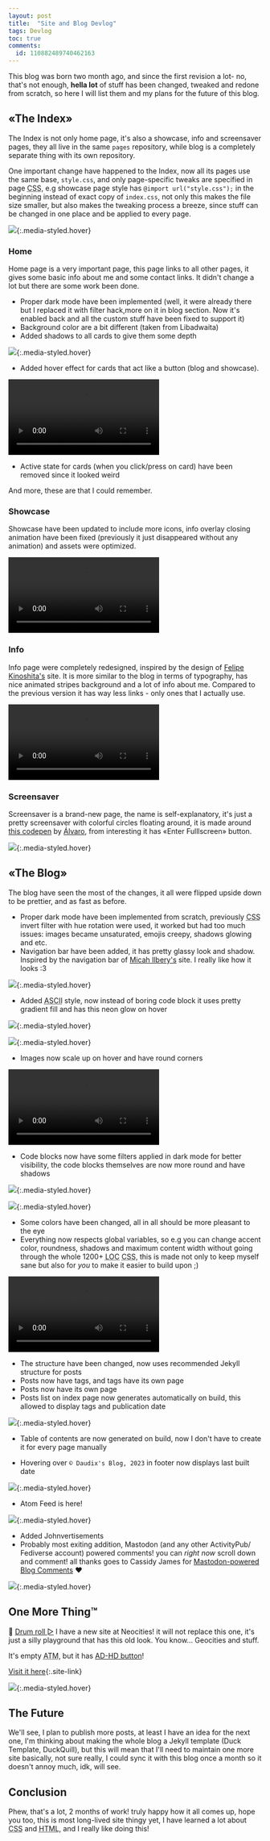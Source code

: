 ```yaml
---
layout: post
title:  "Site and Blog Devlog"
tags: Devlog
toc: true
comments:
  id: 110882489740462163
---
```


<script>
  function playAudio(url) {
    new Audio(url).play();
  }
</script>

This blog was born two month ago, and since the first revision a lot- no, that's not enough, **hella lot** of stuff has been changed, tweaked and redone from scratch, so here I will list them and my plans for the future of this blog.

## «The Index»

The Index is not only home page, it's also a showcase, info and screensaver pages, they all live in the same `pages` repository, while blog is a completely separate thing with its own repository.

One important change have happened to the Index, now all its pages use the same base, `style.css`, and only page-specific tweaks are specified in page <abbr title="Cascading Style Sheets">CSS</abbr>, e.g showcase page style has `@import url("style.css");` in the beginning instead of exact copy of `index.css`, not only this makes the file size smaller, but also makes the tweaking process a breeze, since stuff can be changed in one place and be applied to every page.

![](../assets/posts/2023-08-13/pasted-image-20230813115925.png){:.media-styled.hover}

### Home

Home page is a very important page, this page links to all other pages, it gives some basic info about me and some contact links. It didn't change a lot but there are some work been done.

- Proper dark mode have been implemented (well, it were already there but I replaced it with filter hack,more on it in blog section. Now it's enabled back and all the custom stuff have been fixed to support it)
- Background color are a bit different (taken from Libadwaita)
- Added shadows to all cards to give them some depth

![](../assets/posts/2023-08-13/pasted-image-20230813120014.png){:.media-styled.hover}

- Added hover effect for cards that act like a button (blog and showcase).

<video class="media-styled" controls src="../assets/posts/2023-08-13/запись-экрана-от-2023-08-13-12-00-41.webm"></video>

- Active state for cards (when you click/press on card) have been removed since it looked weird

And more, these are that I could remember.

### Showcase

Showcase have been updated to include more icons, info overlay closing animation have been fixed (previously it just disappeared without any animation) and assets were optimized.

<video class="media-styled" controls src="../assets/posts/2023-08-13/запись-экрана-от-2023-08-13-12-04-04.webm"></video>

### Info

Info page were completely redesigned, inspired by the design of [Felipe  
Kinoshita's](https://felipekinoshita.com) site. It is more similar to the blog in terms of typography, has nice animated stripes background and a lot of info about me. Compared to the previous version it has way less links - only ones that I actually use.

<video class="media-styled" controls src="../assets/posts/2023-08-13/запись-экрана-от-2023-08-13-12-12-30.webm"></video>

### Screensaver

Screensaver is a brand-new page, the name is self-explanatory, it's just a pretty screensaver with colorful circles floating around, it is made around [this codepen](https://codepen.io/alvarotrigo/pen/qBMMyxz) by [Álvaro](https://codepen.io/alvarotrigo), from interesting it has «Enter Fulllscreen» button.

![](../assets/posts/2023-08-13/pasted-image-20230813121518.png){:.media-styled.hover}

## «The Blog»

The blog have seen the most of the changes, it all were flipped upside down to be prettier, and as fast as before.

- Proper dark mode have been implemented from scratch, previously <abbr title="Cascading Style Sheets">CSS</abbr> invert filter with hue rotation were used, it worked but had too much issues: images became unsaturated, emojis creepy, shadows glowing and etc.
- Navigation bar have been added, it has pretty glassy look and shadow. Inspired by the navigation bar of [Micah Ilbery's](https://micahilbery.com) site. I really like how it looks :3

![](../assets/posts/2023-08-13/pasted-image-20230813121727.png){:.media-styled.hover}

- Added <abbr title="American Standard Code for Information Interchange">ASCII</abbr> style, now instead of boring code block it uses pretty gradient fill and has this neon glow on hover

![](../assets/posts/2023-08-13/pasted-image-20230813121756.png){:.media-styled.hover}

![](../assets/posts/2023-08-13/pasted-image-20230813121750.png){:.media-styled.hover}

- Images now scale up on hover and have round corners

<video class="media-styled" controls src="../assets/posts/2023-08-13/запись-экрана-от-2023-08-13-12-24-13.webm"></video>

- Code blocks now have some filters applied in dark mode for better visibility, the code blocks themselves are now more round and have shadows

![](../assets/posts/2023-08-13/снимок-экрана-от-2023-08-13-12-26-07.png){:.media-styled.hover}

![](../assets/posts/2023-08-13/снимок-экрана-от-2023-08-13-12-26-18.png){:.media-styled.hover}

- Some colors have been changed, all in all should be more pleasant to the eye
- Everything now respects global variables, so e.g you can change accent color, roundness, shadows and maximum content width without going through the whole 1200+ <abbr title="Lines Of Code">LOC</abbr> <abbr title="Cascading Style Sheets">CSS</abbr>, this is made not only to keep myself sane but also for _you_ to make it easier to build upon ;)

<video class="media-styled" class="media-styled" controls src="../assets/posts/2023-08-13/запись-экрана-от-2023-08-11-01-50-55.webm"></video>

- The structure have been changed, now uses recommended Jekyll structure for posts
- Posts now have tags, and tags have its own page
- Posts now have its own page
- Posts list on index page now generates automatically on build, this allowed to display tags and publication date

![](../assets/posts/2023-08-13/pasted-image-20230813122050.png){:.media-styled.hover}

- Table of contents are now generated on build, now I don't have to create it for every page manually

- Hovering over `© Daudix's Blog, 2023` in footer now displays last built date

![](../assets/posts/2023-08-13/pasted-image-20230813122106.png){:.media-styled.hover}

- Atom Feed is here!

![](../assets/posts/2023-08-13/pasted-image-20230813122201.png){:.media-styled.hover}

- Added Johnvertisements
- Probably most exiting addition, Mastodon (and any other ActivityPub/​Fediverse account) powered comments! you can _right now_ scroll down and comment! all thanks goes to Cassidy James for [Mastodon-powered Blog Comments](https://cassidyjames.com/blog/fediverse-blog-comments-mastodon) ❤️

![](../assets/posts/2023-08-13/pasted-image-20230813122238.png){:.media-styled.hover}

## One More Thing™

🥁 [Drum roll ▻](<javascript:onclick=playAudio('../assets/posts/2023-08-13/drum-roll-gaming-sound-effect-hd.mp3');>) I have a new site at Neocities! it will not replace this one, it's just a silly playground that has this old look. You know... Geocities and stuff.

It's empty <abbr title="At The Moment">ATM</abbr>, but it has [AD-HD button](https://mstdn.social/@Daudix/110872543493210479)!

[Visit it here](https://daudix.neocities.org){:.site-link}

![](../assets/posts/2023-08-13/pasted-image-20230813122311.png){:.media-styled.hover}

## The Future

We'll see, I plan to publish more posts, at least I have an idea for the next one, I'm thinking about making the whole blog a Jekyll template (Duck Template, DuckQuill), but this will mean that I'll need to maintain one more site basically, not sure really, I could sync it with this blog once a month so it doesn't annoy much, idk, will see.

## Conclusion

Phew, that's a lot, 2 months of work! truly happy how it all comes up, hope you too, this is most long-lived site thingy yet, I have learned a lot about <abbr title="Cascading Style Sheets">CSS</abbr> and <abbr title="HyperText Markup Language">HTML</abbr>, and I really like doing this!
